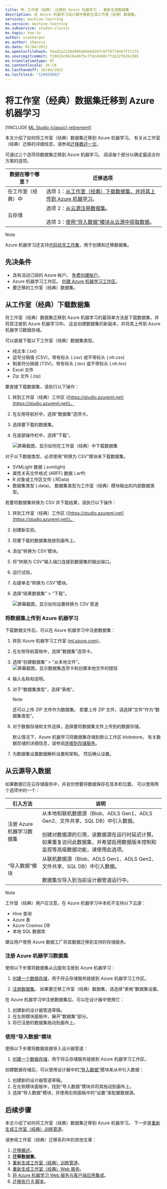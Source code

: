 ```yaml
---
title: ML 工作室（经典）：迁移到 Azure 机器学习 - 重新生成数据集
description: 在 Azure 机器学习设计器中重新生成工作室（经典）数据集。
services: machine-learning
ms.service: machine-learning
ms.subservice: studio-classic
ms.topic: how-to
author: xiaoharper
ms.author: zhanxia
ms.date: 02/04/2021
ms.openlocfilehash: f6ad2a2120d998a89ebb59fc6f70779487f7c275
ms.sourcegitcommit: f29615c9b16e46f5c7fdcd498c7f1b22f626c985
ms.translationtype: HT
ms.contentlocale: zh-CN
ms.lasthandoff: 10/04/2021
ms.locfileid: "129429502"
---
```

# <a name="migrate-a-studio-classic-dataset-to-azure-machine-learning"></a>将工作室（经典）数据集迁移到 Azure 机器学习

[!INCLUDE [ML Studio (classic) retirement](../../includes/machine-learning-studio-classic-deprecation.md)]

本文介绍了如何将工作室（经典）数据集迁移到 Azure 机器学习。 有关从工作室（经典）迁移的详细信息，请参阅[迁移概述一文](migrate-overview.md)。

可通过三个选项将数据集迁移到 Azure 机器学习。 阅读每个部分以确定最适合你方案的选项。


|数据在哪个哪里？ | 迁移选项  |
|---------|---------|
|在工作室（经典）中     |  选项 1：[从工作室（经典）下载数据集，并将其上传到 Azure 机器学习](#download-the-dataset-from-studio-classic)。      |
|云存储     | 选项 2：[从云源注册数据集](#import-data-from-cloud-sources)。 <br><br>  选项 3：[使用“导入数据”模块从云源中获取数据](#import-data-from-cloud-sources)。        |

> [!NOTE]
> Azure 机器学习还支持[代码优先工作集](how-to-create-register-datasets.md)，用于创建和迁移数据集。 

## <a name="prerequisites"></a>先决条件

- 具有活动订阅的 Azure 帐户。 [免费创建帐户](https://azure.microsoft.com/free/?WT.mc_id=A261C142F)。
- Azure 机器学习工作区。 [创建 Azure 机器学习工作区](how-to-manage-workspace.md#create-a-workspace)。
- 要迁移的工作室（经典）数据集。


## <a name="download-the-dataset-from-studio-classic"></a>从工作室（经典）下载数据集

将工作室（经典）数据集迁移到 Azure 机器学习的最简单方法是下载数据集，并将其注册到 Azure 机器学习中。 这会创建数据集的新副本，并将其上传到 Azure 机器学习数据存储。

可以直接下载以下工作室（经典）数据集类型。

* 纯文本 (.txt)
* 逗号分隔值 (CSV)，带有标头 (.csv) 或不带标头 (.nh.csv)
* 制表符分隔值 (TSV)，带有标头 (.tsv) 或不带标头 (.nh.tsv)
* Excel 文件
* Zip 文件 (.zip)

要直接下载数据集，请执行以下操作：
1. 转到工作室（经典）工作区 ([https://studio.azureml.net](https://studio.azureml.net))。
1. 在左侧导航栏中，选择“数据集”选项卡。
1. 选择要下载的数据集。
1. 在底部操作栏中，选择“下载”。

    ![屏幕截图，显示如何在工作室（经典）中下载数据集](./media/migrate-register-dataset/download-dataset.png)

对于以下数据类型，必须使用“转换为 CSV”模块来下载数据集。

* SVMLight 数据 (.svmlight) 
* 属性关系文件格式 (ARFF) 数据 (.arff) 
* R 对象或工作区文件 (.RData)
* 数据集类型 (.data)。 数据集类型为工作室（经典）模块输出的内部数据类型。

若要将数据集转换为 CSV 并下载结果，请执行以下操作：

1. 转到工作室（经典）工作区 ([https://studio.azureml.net](https://studio.azureml.net))。
1. 创建新实验。
1. 将要下载的数据集拖放到画布上。
1. 添加“转换为 CSV’模块。
1. 将“转换为 CSV”输入端口连接到数据集的输出端口。
1. 运行试验。
1. 右键单击“转换为 CSV”模块。
1. 选择“结果数据集” > “下载”。

    ![屏幕截图，显示如何设置转换为 CSV 管道](./media/migrate-register-dataset/csv-download-dataset.png)

### <a name="upload-your-dataset-to-azure-machine-learning"></a>将数据集上传到 Azure 机器学习

下载数据文件后，可以在 Azure 机器学习中注册数据集：

1. 转到 Azure 机器学习工作室 ([ml.azure.com](https://ml.azure.com))。
1. 在左侧导航窗格中，选择“数据集”选项卡。
1. 选择“创建数据集” > “从本地文件”。
    ![屏幕截图，显示数据集选项卡和创建本地文件的按钮](./media/migrate-register-dataset/register-dataset.png)
1. 输入名称和说明。
1. 对于“数据集类型”，选择“表格”。

    > [!NOTE]
    > 还可以上传 ZIP 文件作为数据集。 若要上传 ZIP 文件，请选择“文件”作为“数据集类型”。

1. 对于数据存储和文件选择，选择要将数据集文件上传到的数据存储。

    默认情况下，Azure 机器学习将数据集存储到默认工作区 blobstore。 有关数据存储的详细信息，请参阅[连接到存储服务](how-to-access-data.md)。

1. 为数据集设置数据解析设置和架构。 然后确认设置。

## <a name="import-data-from-cloud-sources"></a>从云源导入数据

如果数据已在云存储服务中，并且你想要将数据保存在其本机位置。 可以使用两个选项中的一个：

|引入方法|说明|
|---| --- |
|注册 Azure 机器学习数据集|从本地和联机数据源（Blob、ADLS Gen1、ADLS Gen2、文件共享、SQL DB）中引入数据。 <br><br>创建对数据源的引用，该数据源在运行时延迟计算。 如果重复访问此数据集，并希望启用数据版本控制和监视等高级数据功能，请使用此选项。
|“导入数据”模块|从联机数据源（Blob、ADLS Gen1、ADLS Gen2、文件共享、SQL DB）中引入数据。 <br><br> 数据集仅导入到当前设计器管道运行中。


>[!Note]
> 工作室（经典）用户应注意，在 Azure 机器学习中本机不支持以下云源：
> - Hive 查询
> - Azure 表
> - Azure Cosmos DB
> - 本地 SQL 数据库
>
> 建议用户使用 Azure 数据工厂将其数据迁移到支持的存储服务。  

### <a name="register-an-azure-machine-learning-dataset"></a>注册 Azure 机器学习数据集

使用以下步骤将数据集从云服务注册到 Azure 机器学习： 

1. [创建一个数据存储](how-to-connect-data-ui.md#create-datastores)，用于将云存储服务链接到 Azure 机器学习工作区。 

1. [注册数据集](how-to-connect-data-ui.md#create-datasets)。 如果要迁移工作室（经典）数据集，请选择“表格”数据集设置。

在 Azure 机器学习中注册数据集后，可以在设计器中使用它：
 
1. 创建新的设计器管道草稿。
1. 在左侧模块面板中，展开“数据集”部分。
1. 将已注册的数据集拖动到画布上。 

### <a name="use-the-import-data-module"></a>使用“导入数据”模块

使用以下步骤将数据直接导入设计器管道：

1. [创建一个数据存储](how-to-connect-data-ui.md#create-datastores)，用于将云存储服务链接到 Azure 机器学习工作区。 

创建数据存储后，可以使用设计器中的[“导入数据”](algorithm-module-reference/import-data.md)模块来从中引入数据：

1. 创建新的设计器管道草稿。
1. 在左侧模块面板中，找到“导入数据”模块并将其拖动到画布上。
1. 选择“导入数据”模块，并使用右侧面板中的“设置”来配置数据源。

## <a name="next-steps"></a>后续步骤

本文介绍了如何将工作室（经典）数据集迁移到 Azure 机器学习。 下一步是[重新生成工作室（经典）训练管道](migrate-rebuild-experiment.md)。


请参阅工作室（经典）迁移系列中的其他文章：

1. [迁移概述](migrate-overview.md)。
1. **迁移数据集**。
1. [重新生成工作室（经典）训练管道](migrate-rebuild-experiment.md)。
1. [重新生成工作室（经典）Web 服务](migrate-rebuild-web-service.md)。
1. [将 Azure 机器学习 Web 服务与客户端应用集成](migrate-rebuild-integrate-with-client-app.md)。
1. [迁移执行 R 脚本](migrate-execute-r-script.md)。
